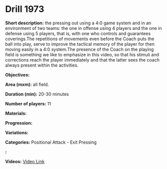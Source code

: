 # Drill 1973

**Short description:**
the pressing out using a 4:0 game system and in an environment of two teams: the one in offense using 4 players and the one in defense using 5 players, that is, with one who controls and guarantees coverings.The repetitions of movements even before the Coach puts the ball into play, serve to improve the tactical memory of the player for then moving easily in a 4:0 system.The presence of the Coach on the playing field is something we like to emphasize in this video, so that his stimuli and corrections reach the player immediately and that the latter sees the coach always present within the activities.

**Objectives:**


**Area (mxm):**
all field.

**Duration (min):**
20-30 minutes

**Number of players:**
11

**Materials:**


**Progression:**


**Variations:**


**Categories:**
Positional Attack - Exit Pressing

**:**


**Videos:**
[Video Link](https://www.youtube.com/embed/4XcebZ-UCc8)

